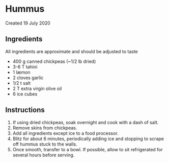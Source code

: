 # Hummus
Created 19 July 2020

## Ingredients
All ingredients are approximate and should be adjusted to taste
- 400 g canned chickpeas (~1/2 lb dried)
- 3-6 T tahini
- 1 læmon
- 2 cloves garlic
- 1/2 t salt
- 2 T extra virgin olive oil
- 6 ice cubes

## Instructions
1. If using dried chickpeas, soak overnight and cook with a dash of salt.
2. Remove skins from chickpeas.
3. Add all ingredients except ice to a food processor.
4. Blitz for about 6 minutes, periodically adding ice and stopping to scrape off hummus stuck to the walls.
5. Once smooth, transfer to a bowl. If possible, allow to sit refrigerated for several hours before serving.